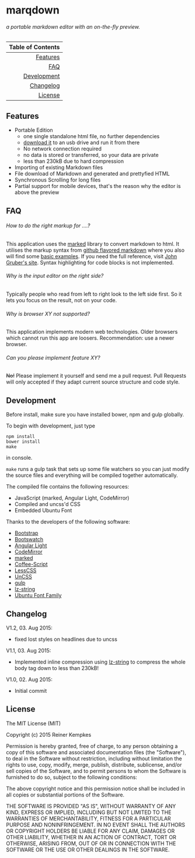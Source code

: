 # marqdown

###### a portable markdown editor with an on-the-fly preview.

|Table of Contents|
|--:|
|[Features](#features)|
|[FAQ](#faq)|
|[Development](#development)|
|[Changelog](#changelog)|
|[License](#license)|

## Features

- Portable Edition
	- one single standalone html file, no further dependencies
	- [download it](#download-portable) to an usb drive and run it from there
	- No network connection required
	- no data is stored or transferred, so your data are private
	- less than 230kB due to hard compression
- Importing of existing Markdown files
- File download of Markdown and generated and prettyfied HTML
- Synchronous Scrolling for long files
- Partial support for mobile devices, that's the reason why the editor is above the preview

## FAQ

###### How to do the right markup for ....?
This application uses the [marked](https://github.com/chjj/marked) library to convert markdown to html.
It utilises the markup syntax from [github flavored markdown](https://help.github.com/articles/github-flavored-markdown/) where you also will find some [basic examples](https://help.github.com/articles/markdown-basics/).
If you need the full reference, visit [John Gruber's site](https://daringfireball.net/projects/markdown/).
Syntax highlighting for code blocks is not implemented.

###### Why is the input editor on the right side?
Typically people who read from left to right look to the left side first.
So it lets you focus on the result, not on your code.

###### Why is browser XY not supported?
This application implements modern web technologies.
Older browsers which cannot run this app are loosers.
Recommendation: use a newer browser.

###### Can you please implement feature XY?
~~No!~~ 
Please implement it yourself and send me a pull request.
Pull Requests will only accepted if they adapt current source structure and code style.

## Development

Before install, make sure you have installed bower, npm and gulp globally.

To begin with development, just type
```
npm install
bower install
make
```
in console.

```make``` runs a gulp task that sets up some file watchers so you can just modify the source files
and everything will be compiled together automatically.

The compiled file contains the following resources:
- JavaScript (marked, Angular Light, CodeMirror)
- Compiled and uncss'd CSS
- Embedded Ubuntu Font

Thanks to the developers of the following software:
- [Bootstrap](http://getbootstrap.com/)
- [Bootswatch](http://bootswatch.com/)
- [Angular Light](http://angularlight.org/)
- [CodeMirror](http://codemirror.net/)
- [marked](https://github.com/chjj/marked)
- [Coffee-Script](http://coffeescript.org/)
- [LessCSS](http://lesscss.org/)
- [UnCSS](https://github.com/giakki/uncss)
- [gulp](http://gulpjs.com/)
- [lz-string](https://github.com/pieroxy/lz-string)
- [Ubuntu Font Family](https://www.google.com/fonts#UsePlace:use/Collection:Ubuntu)

## Changelog

V1.2, 03. Aug 2015:
- fixed lost styles on headlines due to uncss

V1.1, 03. Aug 2015:
- Implemented inline compression using [lz-string](https://github.com/pieroxy/lz-string) to compress the whole body tag down to less than 230kB!

V1.0, 02. Aug 2015:
- Initial commit

## License

The MIT License (MIT)

Copyright (c) 2015 Reiner Kempkes

Permission is hereby granted, free of charge, to any person obtaining a copy
of this software and associated documentation files (the "Software"), to deal
in the Software without restriction, including without limitation the rights
to use, copy, modify, merge, publish, distribute, sublicense, and/or sell
copies of the Software, and to permit persons to whom the Software is
furnished to do so, subject to the following conditions:

The above copyright notice and this permission notice shall be included in
all copies or substantial portions of the Software.

THE SOFTWARE IS PROVIDED "AS IS", WITHOUT WARRANTY OF ANY KIND, EXPRESS OR
IMPLIED, INCLUDING BUT NOT LIMITED TO THE WARRANTIES OF MERCHANTABILITY,
FITNESS FOR A PARTICULAR PURPOSE AND NONINFRINGEMENT. IN NO EVENT SHALL THE
AUTHORS OR COPYRIGHT HOLDERS BE LIABLE FOR ANY CLAIM, DAMAGES OR OTHER
LIABILITY, WHETHER IN AN ACTION OF CONTRACT, TORT OR OTHERWISE, ARISING FROM,
OUT OF OR IN CONNECTION WITH THE SOFTWARE OR THE USE OR OTHER DEALINGS IN
THE SOFTWARE.
